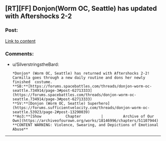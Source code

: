 ## [RT][FF] Donjon(Worm OC, Seattle) has updated with Aftershocks 2-2

### Post:

[Link to content](https://archiveofourown.org/works/18146996/chapters/51107944)

### Comments:

- u/SilverstringstheBard:
  ```
  *Donjon* (Worm OC, Seattle) has returned with Aftershocks 2-2!  Carmilla goes through a new daily routine and dons her newly finished  costume.  
  **SB:**[https://forums.spacebattles.com/threads/donjon-worm-oc-seattle.734914/page-3#post-62713333](https://forums.spacebattles.com/threads/donjon-worm-oc-seattle.734914/page-3#post-62713333)  
  **SV:**[Donjon (Worm OC, Seattle) Superhero](https://forums.sufficientvelocity.com/threads/donjon-worm-oc-seattle.53923/page-2#post-13290039)  
  **Ao3:**[Show           Chapter         |         Archive of Our Own](https://archiveofourown.org/works/18146996/chapters/51107944)  
  **CONTENT WARNING: Violence, Swearing, and Depictions of Emotional Abuse**
  ```

---


